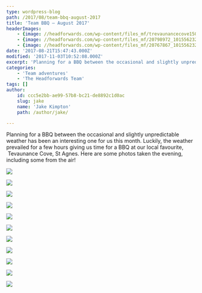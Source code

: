 ```yaml
---
type: wordpress-blog
path: /2017/08/team-bbq-august-2017
title: 'Team BBQ – August 2017'
headerImages:
    - {image: //headforwards.com/wp-content/files_mf/trevaunancecove150817_008_headforwardsweb2048.jpg, text: 'Team BBQ – August 2017'}
    - {image: //headforwards.com/wp-content/files_mf/20798972_10155623275313200_6700186016831038046_n.jpg, text: 'Team BBQ – August 2017'}
    - {image: //headforwards.com/wp-content/files_mf/20767867_10155623275148200_1654559015711421839_n.jpg, text: 'Team BBQ – August 2017'}
date: '2017-08-21T15:47:43.000Z'
modified: '2017-11-03T10:52:08.000Z'
excerpt: 'Planning for a BBQ between the occasional and slightly unpredictable weather has been an interesting one for us this month. Luckily, the weather prevailed for a few hours giving us time for a BBQ at our local favourite,  Tevaunance Cove, St Agnes. Here are some photos taken the evening, including some from the air!'
categories:
    - 'Team adventures'
    - 'The Headforwards Team'
tags: []
author:
    id: ccc5e2bb-ae99-57b8-bc21-de8892c1d0ac
    slug: jake
    name: 'Jake Kimpton'
    path: /author/jake/

---
```

Planning for a BBQ between the occasional and slightly unpredictable weather has been an interesting one for us this month. Luckily, the weather prevailed for a few hours giving us time for a BBQ at our local favourite,  Tevaunance Cove, St Agnes. Here are some photos taken the evening, including some from the air!

<section class="gallery">

![](//headforwards.com/wp-content/uploads/2017/08/trevaunance-cove-15-08-17_007_headforwards-web-2048.jpg)

![](//headforwards.com/wp-content/uploads/2017/08/20882596_10155623275273200_1591374532704516175_n.jpg)

![](//headforwards.com/wp-content/uploads/2017/08/20800048_10155623274958200_5499520348858792656_n.jpg)

![](//headforwards.com/wp-content/uploads/2017/08/trevaunance-cove-15-08-17_032_headforwards-web-2048.jpg)

![](//headforwards.com/wp-content/uploads/2017/08/20799821_10155623275353200_7865436362886855948_n.jpg)

![](//headforwards.com/wp-content/uploads/2017/08/20799798_10155623274858200_6163692524957000772_n.jpg)

![](//headforwards.com/wp-content/uploads/2017/08/trevaunance-cove-15-08-17_013_headforwards-web-2048.jpg)

![](//headforwards.com/wp-content/uploads/2017/08/20798972_10155623275313200_6700186016831038046_n.jpg)

![](//headforwards.com/wp-content/uploads/2017/08/20770494_10155623274773200_2711845115670628052_n.jpg)

![](//headforwards.com/wp-content/uploads/2017/08/20770191_10155623274678200_1687346439012110667_n.jpg)

![](//headforwards.com/wp-content/uploads/2017/08/20767867_10155623275148200_1654559015711421839_n.jpg)

</section>


